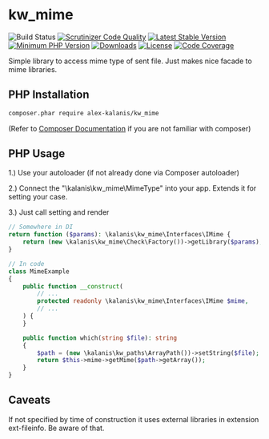 # kw_mime

![Build Status](https://github.com/alex-kalanis/kw_mime/actions/workflows/code_checks.yml/badge.svg)
[![Scrutinizer Code Quality](https://scrutinizer-ci.com/g/alex-kalanis/kw_mime/badges/quality-score.png?b=master)](https://scrutinizer-ci.com/g/alex-kalanis/kw_mime/?branch=master)
[![Latest Stable Version](https://poser.pugx.org/alex-kalanis/kw_mime/v/stable.svg?v=1)](https://packagist.org/packages/alex-kalanis/kw_mime)
[![Minimum PHP Version](https://img.shields.io/badge/php-%3E%3D%207.4-8892BF.svg)](https://php.net/)
[![Downloads](https://img.shields.io/packagist/dt/alex-kalanis/kw_mime.svg?v1)](https://packagist.org/packages/alex-kalanis/kw_mime)
[![License](https://poser.pugx.org/alex-kalanis/kw_mime/license.svg?v=1)](https://packagist.org/packages/alex-kalanis/kw_mime)
[![Code Coverage](https://scrutinizer-ci.com/g/alex-kalanis/kw_mime/badges/coverage.png?b=master&v=1)](https://scrutinizer-ci.com/g/alex-kalanis/kw_mime/?branch=master)

Simple library to access mime type of sent file. Just makes nice facade to mime libraries.

## PHP Installation

```bash
composer.phar require alex-kalanis/kw_mime
```

(Refer to [Composer Documentation](https://github.com/composer/composer/blob/master/doc/00-intro.md#introduction) if you are not
familiar with composer)


## PHP Usage

1.) Use your autoloader (if not already done via Composer autoloader)

2.) Connect the "\kalanis\kw_mime\MimeType" into your app. Extends it for setting your case.

3.) Just call setting and render

```php
// Somewhere in DI
return function ($params): \kalanis\kw_mime\Interfaces\IMime {
    return (new \kalanis\kw_mime\Check\Factory())->getLibrary($params);
}
```

```php
// In code
class MimeExample
{
    public function __construct(
        // ...
        protected readonly \kalanis\kw_mime\Interfaces\IMime $mime,
        // ...
    ) {
    }

    public function which(string $file): string
    {
        $path = (new \kalanis\kw_paths\ArrayPath())->setString($file);
        return $this->mime->getMime($path->getArray());
    }
}
```

## Caveats

If not specified by time of construction it uses external libraries in extension ext-fileinfo.
Be aware of that.
